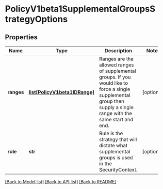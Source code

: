 # PolicyV1beta1SupplementalGroupsStrategyOptions

## Properties
Name | Type | Description | Notes
------------ | ------------- | ------------- | -------------
**ranges** | [**list[PolicyV1beta1IDRange]**](PolicyV1beta1IDRange.md) | Ranges are the allowed ranges of supplemental groups.  If you would like to force a single supplemental group then supply a single range with the same start and end. | [optional] 
**rule** | **str** | Rule is the strategy that will dictate what supplemental groups is used in the SecurityContext. | [optional] 

[[Back to Model list]](../README.md#documentation-for-models) [[Back to API list]](../README.md#documentation-for-api-endpoints) [[Back to README]](../README.md)


